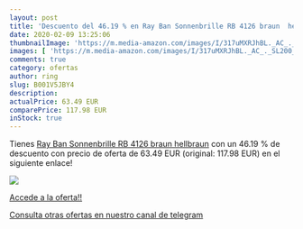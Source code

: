 ```yaml
---
layout: post
title: 'Descuento del 46.19 % en Ray Ban Sonnenbrille RB 4126 braun  hell'
date: 2020-02-09 13:25:06
thumbnailImage: 'https://m.media-amazon.com/images/I/317uMXRJhBL._AC_._SL200_.jpg'
images: [ 'https://m.media-amazon.com/images/I/317uMXRJhBL._AC_._SL200_.jpg' ]
comments: true
category: ofertas
author: ring
slug: B001V5JBY4
description:
actualPrice: 63.49 EUR
comparePrice: 117.98 EUR
inStock: true
---
```


Tienes [Ray Ban Sonnenbrille RB 4126 braun  hellbraun](https://www.amazon.com/dp/B001V5JBY4/?tag=redken08-20) con un 46.19 % de descuento con precio de oferta de 63.49 EUR (original: 117.98 EUR) en el siguiente enlace!

[![](https://m.media-amazon.com/images/I/317uMXRJhBL._AC_._SL200_.jpg)](https://www.amazon.com/dp/B001V5JBY4/?tag=redken08-20)

[Accede a la oferta!!](https://www.amazon.com/dp/B001V5JBY4/?tag=redken08-20)

[Consulta otras ofertas en nuestro canal de telegram](https://t.me/s/ofertas25)
